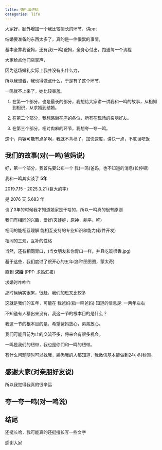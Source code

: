 ```yaml
---
title: 婚礼演讲稿
categories: life
---
```


大家好，额外增加一个我比较擅长的环节，讲ppt

结婚要准备的东西太多了，真的是一件很累的事情，

基本全靠我爸妈，还有我(一鸣)爸妈，全身心付出，跑通每一个流程

大家给点他们店掌声，

因为这场婚礼实际上我并没有出什么力，

所以我想着，我也得做点什么，于是有了这个环节，

一鸣就不上来了，她比较害羞。

1. 在第一个部分，也是最长的部分，我想给大家讲一讲我和一鸣的故事，从相知到相识，从求婚到结婚。

2. 在第二个部分，我想感谢在座的各位，所有在现场的亲朋好友。

3. 在第三个部分，相对肉麻的环节，我想夸一夸一鸣。

这个，内容可能有点多啊，我就不背稿了，加快速度，讲快一点，不耽误吃饭

## 我们的故事(对(一鸣)爸妈说)

好，第一个部分，我首先要公布一个 我(一鸣)爸妈，也不知道的消息(长停顿)

我和一鸣其实谈了 __5年__

2019.7.15 - 2025.3.21 (巨大的字)

是 2076 天    5.683 年

谈了3年的时候我才知道她家是干啥的，所以一鸣真的很有原则



我们有相同的兴趣，爱好(夹娃娃，原神，躺平，吃)

相同的能相互理解 能相互支持的专业知识和能力(软件开发)

相同的三观，互补的性格

当然，还有相同胃口，(当女朋友和你胃口一样，并且吃饭很香.jpg)

基于这些，我们度过了很开心的五年(各种图图图，蒙太奇)




直到 __求婚__ (PPT: 求婚汇报)

求婚时咋咋咋

那时候确实很累，很赶，我们加班又比较多









这就是我们的五年，可能在 我爸妈(指一鸣爸妈) 知道的信息是: 一两年左右

不知道有人猜出来没有，我这一节的根本目的是什么？

我这一节的根本目的是，希望爸妈放心，弟弟放心。

我们可能目前为止的交流不多，将来会有很多机会。

一鸣是我们的纽带，我也是你们和一鸣的纽带。

有什么问题随时可以找我，熟悉我的人都知道，我微信基本能做到24小时秒回。

## 感谢大家(对亲朋好友说)

所以我觉得我真的很辛运


## 夸一夸一鸣(对一鸣说)


## 结尾

还挺长哈，我可能真的还挺擅长写一些文字

感谢大家
